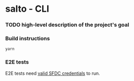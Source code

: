 # salto - CLI

### TODO high-level description of the project's goal

### Build instructions

```bash
yarn
```

### E2E tests

E2E tests need [valid SFDC credentials](../salesforce-adapter/README.md#E2E-tests) to run.
